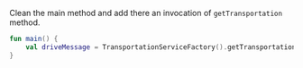 Clean the main method and add there an invocation of `getTransportation` method.

<div class="hint" title="Refactoring hint">

```kotlin
fun main() {
    val driveMessage = TransportationServiceFactory().getTransportation("car").drive()
}
```
</div>
